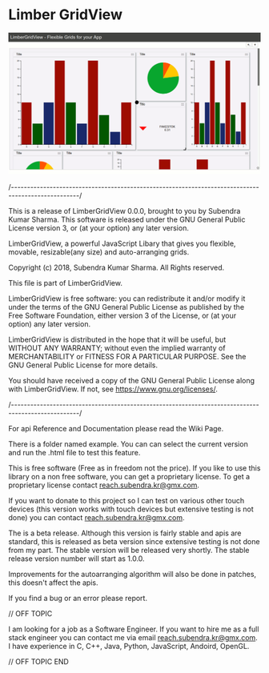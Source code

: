 # Limber GridView

![](https://github.com/sharma-subendra-kr/test/raw/master/final.gif)

/---------------------------------------------------------------------------------------------------/

This is a release of LimberGridView 0.0.0, brought to you by Subendra Kumar Sharma.
This software is released under the GNU General Public License version 3, or (at your option) any later version.

LimberGridView, a powerful JavaScript Libary that gives you flexible, movable, resizable(any size) and auto-arranging grids.

Copyright (c) 2018, Subendra Kumar Sharma. All Rights reserved.

This file is part of LimberGridView.

LimberGridView is free software: you can redistribute it and/or modify
it under the terms of the GNU General Public License as published by
the Free Software Foundation, either version 3 of the License, or
(at your option) any later version.

LimberGridView is distributed in the hope that it will be useful,
but WITHOUT ANY WARRANTY; without even the implied warranty of
MERCHANTABILITY or FITNESS FOR A PARTICULAR PURPOSE.  See the
GNU General Public License for more details.

You should have received a copy of the GNU General Public License
along with LimberGridView.  If not, see <https://www.gnu.org/licenses/>.

/---------------------------------------------------------------------------------------------------/

For api Reference and Documentation please read the Wiki Page.

There is a folder named example. You can can select the current version and run the .html file to test this feature.

This is free software (Free as in freedom not the price).
If you like to use this library on a non free software, you can get a proprietary license. To get a proprietary license contact reach.subendra.kr@gmx.com.

If you want to donate to this project so I can test on various other touch devices (this version works with touch devices but extensive testing is not done) you can contact reach.subendra.kr@gmx.com.

The is a beta release. Although this version is fairly stable and apis are standard, this is released as beta version since extensive testing is not done from my part. The stable version will be released very shortly. The stable release version number will start as 1.0.0.

Improvements for the autoarranging algorithm will also be done in patches, this doesn't affect the apis.

If you find a bug or an error please report.

// OFF TOPIC

I am looking for a job as a Software Engineer. If you want to hire me as a full stack engineer you can contact me via email reach.subendra.kr@gmx.com. I have experience in C, C++, Java, Python, JavaScript, Andoird, OpenGL.

// OFF TOPIC END
